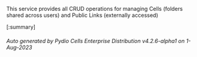






This service provides all CRUD operations for managing Cells (folders shared across users) and Public Links (externally accessed)

[:summary]

###### Auto generated by Pydio Cells Enterprise Distribution v4.2.6-alpha1 on 1-Aug-2023
